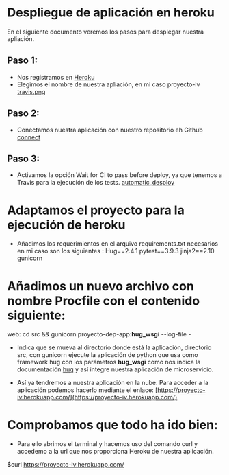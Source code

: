 # Despliegue de aplicación en heroku
En el siguiente documento veremos los pasos para desplegar nuestra apliación.

## Paso 1:
- Nos registramos en [Heroku](https://www.heroku.com/)
- Elegimos el nombre de nuestra apliación, en mi caso proyecto-iv
[travis.png](https://github.com/juaneml/IV_1819_Proyecto/blob/master/doc/images/create_new_app.png)

## Paso 2:
- Conectamos nuestra aplicación con nuestro repositorio eh Github
[connect](https://github.com/juaneml/IV_1819_Proyecto/blob/master/doc/images/connect_github.png)

## Paso 3:
- Activamos la opción Wait for CI to pass before deploy, ya que tenemos a Travis para
la ejecución de los tests.
[automatic_desploy](https://github.com/juaneml/IV_1819_Proyecto/blob/master/doc/images/connect_github.png)

# Adaptamos el proyecto para la ejecución de heroku
- Añadimos los requerimientos en el arquivo requirements.txt necesarios en mi caso son los siguientes :
   Hug==2.4.1
   pytest==3.9.3
   jinja2==2.10
   gunicorn

# Añadimos un nuevo archivo con nombre Procfile con el contenido siguiente:
  web: cd src && gunicorn proyecto-dep-app:__hug_wsgi__ --log-file -

 - Indica que se mueva al directorio donde está la aplicación, directorio src, con gunicorn ejecute la aplicación de python que usa como framework hug  con los parámetros __hug_wsgi__ como nos indica la documentación [hug](https://www.hug.rest/website/quickstart) y así integre nuestra aplicación de microservicio.

 - Así ya tendremos a nuestra aplicación en la nube:
 Para acceder a la aplicación podemos hacerlo mediante el enlace: [https://proyecto-iv.herokuapp.com/](https://proyecto-iv.herokuapp.com/)


 # Comprobamos que todo ha ido bien:
  - Para ello abrimos el terminal y hacemos uso del comando curl y accedemo a la url que nos proporciona Heroku de nuestra aplicación.

  $curl https://proyecto-iv.herokuapp.com/
